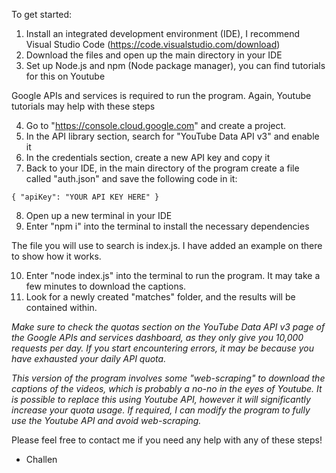 To get started:

1. Install an integrated development environment (IDE), I recommend Visual Studio Code (https://code.visualstudio.com/download)
2. Download the files and open up the main directory in your IDE
3. Set up Node.js and npm (Node package manager), you can find tutorials for this on Youtube

Google APIs and services is required to run the program. Again, Youtube tutorials may help with these steps

4. Go to "https://console.cloud.google.com" and create a project.
5. In the API library section, search for "YouTube Data API v3" and enable it
6. In the credentials section, create a new API key and copy it
7. Back to your IDE, in the main directory of the program create a file called "auth.json" and save the following code in it:

`{
    "apiKey": "YOUR API KEY HERE"
}`

8. Open up a new terminal in your IDE
9. Enter "npm i" into the terminal to install the necessary dependencies

The file you will use to search is index.js. I have added an example on there to show how it works.

10. Enter "node index.js" into the terminal to run the program. It may take a few minutes to download the captions.
11. Look for a newly created "matches" folder, and the results will be contained within.

*Make sure to check the quotas section on the YouTube Data API v3 page of the Google APIs and services dashboard, as they only give you 10,000 requests per day. If you start encountering errors, it may be because you have exhausted your daily API quota.*

*This version of the program involves some "web-scraping" to download the captions of the videos, which is probably a no-no in the eyes of Youtube. It is possible to replace this using Youtube API, however it will significantly increase your quota usage. If required, I can modify the program to fully use the Youtube API and avoid web-scraping.*

Please feel free to contact me if you need any help with any of these steps!
- Challen
